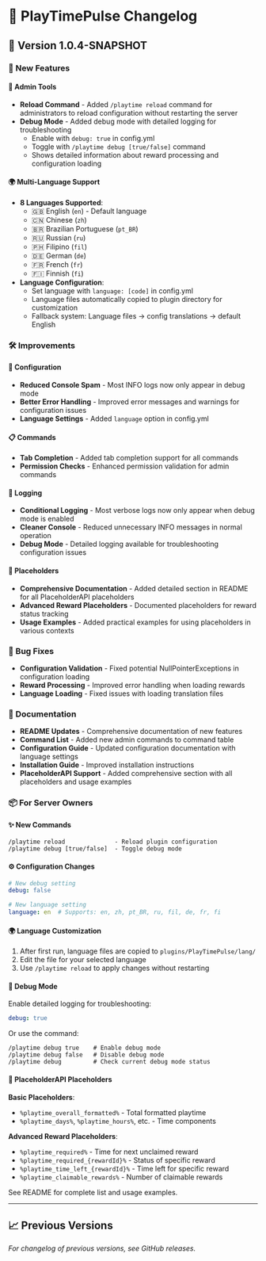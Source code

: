# 📜 PlayTimePulse Changelog

## 🚀 Version 1.0.4-SNAPSHOT

### 🌟 New Features

#### 🔧 Admin Tools
- **Reload Command** - Added `/playtime reload` command for administrators to reload configuration without restarting the server
- **Debug Mode** - Added debug mode with detailed logging for troubleshooting
  - Enable with `debug: true` in config.yml
  - Toggle with `/playtime debug [true/false]` command
  - Shows detailed information about reward processing and configuration loading

#### 🌍 Multi-Language Support
- **8 Languages Supported**:
  - 🇬🇧 English (`en`) - Default language
  - 🇨🇳 Chinese (`zh`)
  - 🇧🇷 Brazilian Portuguese (`pt_BR`)
  - 🇷🇺 Russian (`ru`)
  - 🇵🇭 Filipino (`fil`)
  - 🇩🇪 German (`de`)
  - 🇫🇷 French (`fr`)
  - 🇫🇮 Finnish (`fi`)
- **Language Configuration**:
  - Set language with `language: [code]` in config.yml
  - Language files automatically copied to plugin directory for customization
  - Fallback system: Language files → config translations → default English

### 🛠️ Improvements

#### 📝 Configuration
- **Reduced Console Spam** - Most INFO logs now only appear in debug mode
- **Better Error Handling** - Improved error messages and warnings for configuration issues
- **Language Settings** - Added `language` option in config.yml

#### 📋 Commands
- **Tab Completion** - Added tab completion support for all commands
- **Permission Checks** - Enhanced permission validation for admin commands

#### 🎯 Logging
- **Conditional Logging** - Most verbose logs now only appear when debug mode is enabled
- **Cleaner Console** - Reduced unnecessary INFO messages in normal operation
- **Debug Mode** - Detailed logging available for troubleshooting configuration issues

#### 🧩 Placeholders
- **Comprehensive Documentation** - Added detailed section in README for all PlaceholderAPI placeholders
- **Advanced Reward Placeholders** - Documented placeholders for reward status tracking
- **Usage Examples** - Added practical examples for using placeholders in various contexts

### 🐛 Bug Fixes
- **Configuration Validation** - Fixed potential NullPointerExceptions in configuration loading
- **Reward Processing** - Improved error handling when loading rewards
- **Language Loading** - Fixed issues with loading translation files

### 📖 Documentation
- **README Updates** - Comprehensive documentation of new features
- **Command List** - Added new admin commands to command table
- **Configuration Guide** - Updated configuration documentation with language settings
- **Installation Guide** - Improved installation instructions
- **PlaceholderAPI Support** - Added comprehensive section with all placeholders and usage examples

### 📦 For Server Owners

#### ✨ New Commands
```
/playtime reload              - Reload plugin configuration
/playtime debug [true/false]  - Toggle debug mode
```

#### ⚙️ Configuration Changes
```yaml
# New debug setting
debug: false

# New language setting
language: en  # Supports: en, zh, pt_BR, ru, fil, de, fr, fi
```

#### 🌍 Language Customization
1. After first run, language files are copied to `plugins/PlayTimePulse/lang/`
2. Edit the file for your selected language
3. Use `/playtime reload` to apply changes without restarting

#### 🐛 Debug Mode
Enable detailed logging for troubleshooting:
```yaml
debug: true
```

Or use the command:
```
/playtime debug true    # Enable debug mode
/playtime debug false   # Disable debug mode
/playtime debug         # Check current debug mode status
```

#### 🧩 PlaceholderAPI Placeholders

**Basic Placeholders**:
- `%playtime_overall_formatted%` - Total formatted playtime
- `%playtime_days%`, `%playtime_hours%`, etc. - Time components

**Advanced Reward Placeholders**:
- `%playtime_required%` - Time for next unclaimed reward
- `%playtime_required_{rewardId}%` - Status of specific reward
- `%playtime_time_left_{rewardId}%` - Time left for specific reward
- `%playtime_claimable_rewards%` - Number of claimable rewards

See README for complete list and usage examples.

---

## 📈 Previous Versions

*For changelog of previous versions, see GitHub releases.*